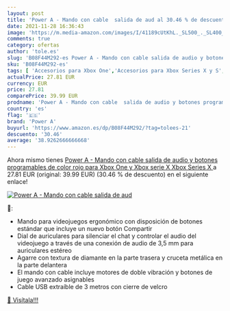 ```yaml
---
layout: post
title: 'Power A - Mando con cable  salida de aud al 30.46 % de descuento'
date: 2021-11-28 16:36:43
image: 'https://m.media-amazon.com/images/I/41189cUtKhL._SL500_._SL400_.jpg'
comments: true
category: ofertas
author: 'tole.es'
slug: 'B08F44M292-es Power A - Mando con cable salida de audio y botones...'
sku: 'B08F44M292-es'
tags: [ 'Accesorios para Xbox One','Accesorios para Xbox Series X y S','Hardware y juegos para Xbox One','Hardware y juegos para Xbox Series X y S','Mandos y controles para Xbox One','Mandos y controles para Xbox Series X y S','Videojuegos','power a','xbox', ]
actualPrice: 27.81 EUR
currency: EUR
price: 27.81
comparePrice: 39.99 EUR
prodname: 'Power A - Mando con cable  salida de audio y botones programables  de color rojo para Xbox One y Xbox serie X  Xbox Series X '
country: 'es'
flag: '🇪🇸'
brand: 'Power A'
buyurl: 'https://www.amazon.es/dp/B08F44M292/?tag=tolees-21'
descuento: '30.46'
average: '38.9262666666668'
---
```


Ahora mismo tienes [Power A - Mando con cable  salida de audio y botones programables  de color rojo para Xbox One y Xbox serie X  Xbox Series X ](https://www.amazon.es/dp/B08F44M292/?tag=tolees-21) a 27.81 EUR (original: 39.99 EUR) (30.46 %  de descuento) en el siguiente enlace!

[![Power A - Mando con cable  salida de aud](https://m.media-amazon.com/images/I/41189cUtKhL._SL500_._SL400_.jpg)](https://www.amazon.es/dp/B08F44M292/?tag=tolees-21)

🔎:

- Mando para videojuegos ergonómico con disposición de botones estándar que incluye un nuevo botón Compartir
- Dial de auriculares para silenciar el chat y controlar el audio del videojuego a través de una conexión de audio de 3,5 mm para auriculares estéreo
- Agarre con textura de diamante en la parte trasera y cruceta metálica en la parte delantera
- El mando con cable incluye motores de doble vibración y botones de juego avanzado asignables
- Cable USB extraíble de 3 metros con cierre de velcro

[🛒 Visítala!!!](https://www.amazon.es/dp/B08F44M292/?tag=tolees-21)
